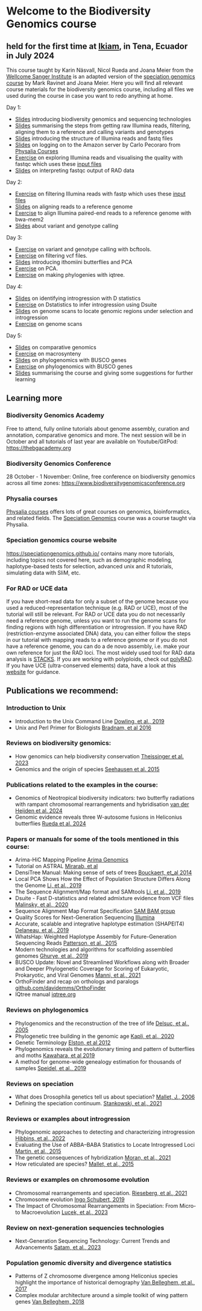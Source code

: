# Welcome to the Biodiversity Genomics course
## held for the first time at [Ikiam](https://www.ikiam.edu.ec), in Tena, Ecuador in July 2024
This course taught by Karin Näsvall, Nicol Rueda and Joana Meier from the [Wellcome Sanger Institute](https://www.sanger.ac.uk/group/meier-group/) is an adapted version of the [speciation genomics course](https://speciationgenomics.github.io/) by Mark Ravinet and Joana Meier. Here you will find all relevant course materials for the biodiversity genomics course, including all files we used during the course in case you want to redo anything at home.

Day 1:
- [Slides](slide_presentations/01_Welcome_BiodiversityGenomics_introduction.pdf) introducing biodiversity genomics and sequencing technologies
- [Slides](slide_presentations/02_Summary_reads-vcf.pdf) summarising the steps from getting raw Illumina reads, filtering, aligning them to a reference and calling variants and genotypes
- [Slides](slide_presentations/03_Raw_sequences_and_quality_control.pdf) introducing the structure of Illumina reads and fastq files
- [Slides](exercises/Connecting_to_the_Amazon_server.pdf) on logging on to the Amazon server by Carlo Pecoraro from [Physalia Courses](https://www.physalia-courses.org)
- [Exercise](exercises/01_RawReadsExploration_fastqc.md) on exploring Illumina reads and visualising the quality with fastqc which uses these [input files](input_files/raw_reads)
- [Slides](slide_presentations/04_fastqc_interpretation.pdf) on interpreting fastqc output of RAD data

Day 2:
- [Exercise](02_fastp_filtering_reads.md) on filtering Illumina reads with fastp which uses these [input files](input_files/raw_reads)
- [Slides](slide_presentations/06_Aligning_reads_to_reference.pdf) on aligning reads to a reference genome
- [Exercise](03_Mapping_to_a_reference_genome.md) to align Illumina paired-end reads to a reference genome with bwa-mem2
- [Slides](slide_presentations/07_Variant_and_genotype_calling.pdf) about variant and genotype calling

Day 3:
- [Exercise](exercises/04_variant_calling.md) on variant and genotype calling with bcftools.
- [Exercise](exercises/05_filtering_variants.md) on filtering vcf files.
- [Slides](slide_presentations/08_Ithomiini_introduction_PCA.pdf) introducing ithomiini butterflies and PCA
- [Exercise](exercises/06_pca.md) on PCA.
- [Exercise](exercises/07_iqtree.md) on making phylogenies with iqtree.

Day 4:
- [Slides](slide_presentations/09_Detecting_hybridisation_Dstats.pdf) on identifying introgression with D statistics
- [Exercise](exercises/08_Dstatistics.md) on Dstatistics to infer introgression using Dsuite
- [Slides](slide_presentations/10_Genome_scans.pdf) on genome scans to locate genomic regions under selection and introgression
- [Exercise](exercises/09_genome_scan.md) on genome scans

Day 5:
- [Slides](slide_presentations/11_Comparative%20genomics.pdf) on comparative genomics
- [Exercise](exercises/Synteny.md) on macrosynteny
- [Slides](slide_presentations/12_Phylogenomics.pdf) on phylogenomics with BUSCO genes
- [Exercise](exercises/11_gene_trees.md) on phylogenomics with BUSCO genes
- [Slides](slide_presentations/13_Course_Summary.pdf) summarising the course and giving some suggestions for further learning

## Learning more
### Biodiversity Genomics Academy
Free to attend, fully online tutorials about genome assembly, curation and annotation, comparative genomics and more. The next session will be in October and all tutorials of last year are available on Youtube/GitPod:
https://thebgacademy.org

### Biodiversity Genomics Conference
28 October - 1 November: Online, free conference on biodiversity genomics across all time zones: 
https://www.biodiversitygenomicsconference.org

### Physalia courses
[Physalia courses](https://www.physalia-courses.org/) offers lots of great courses on genomics, bioinformatics, and related fields. The [Speciation Genomics](https://speciationgenomics.github.io/) course was a course taught via Physalia.

### Speciation genomics course website
https://speciationgenomics.github.io/ contains many more tutorials, including topics not covered here, such as demographic modeling, haplotype-based tests for selection, advanced unix and R tutorials, simulating data with SliM, etc.

### For RAD or UCE data
If you have short-read data for only a subset of the genome because you used a reduced-representation technique (e.g. RAD or UCE), most of the tutorial will still be relevant. For RAD or UCE data you do not necessarily need a reference genome, unless you want to run the genome scans for finding regions with high differentiation or introgression. 
If you have RAD (restriction-enzyme associated DNA) data, you can either follow the steps in our tutorial with mapping reads to a reference genome or if you do not have a reference genome, you can do a de novo assembly, i.e. make your own reference for just the RAD loci. The most widely used tool for RAD data analysis is [STACKS](https://catchenlab.life.illinois.edu/stacks). If you are working with polyploids, check out [polyRAD](https://academic.oup.com/g3journal/article/9/3/663/6026786).
If you have UCE (ultra-conserved elements) data, have a look at this [website](https://www.ultraconserved.org/) for guidance.

##
## Publications we recommend:

### Introduction to Unix
- Introduction to the Unix Command Line [Dowling, et al., 2019](Papers/Introduction_unix_command-may2019.pdf)
- Unix and Perl Primer for Biologists [Bradnam, et al 2016](Unix_Perl.pdf)

### Reviews on biodiversity genomics:
- How genomics can help biodiversity conservation [Theissinger et al. 2023](Papers/Theissinger_et_al-2023_Genomics_Conservation.pdf)
- Genomics and the origin of species [Seehausen et al. 2015](Papers/Seehausen_et_al-15-NatRevGenet.pdf)

### Publications related to the examples in the course:
- Genomics of Neotropical biodiversity indicators: two butterfly radiations with rampant chromosomal rearrangements and hybridisation [van der Heijden et al. 2024](Papers/vanDerHeijden_et_al-2025-Biorxiv.pdf)
- Genomic evidence reveals three W-autosome fusions in Heliconius butterflies [Rueda et al. 2024](Papers/Rueda_et_al-24-PlosGenetics.pdf)

### Papers or manuals for some of the tools mentioned in this course:
- Arima-HiC Mapping Pipeline [Arima Genomics](Papers/Arima_Mapping_UserGuide.pdf)
- Tutorial on ASTRAL [Mirarab, et al](Papers/Species_tree_Astral-tutorial.pdf)
- DensiTree Manual: Making sense of sets of trees [Bouckaert, et_al 2014](Papers/DensiTree_Manual.v2.2.pdf)
- Local PCA Shows How the Effect of Population Structure Differs Along the Genome [Li, et al., 2019](Papers/Li_2019_Local_PCA_Shows_How_the_Effect_of_Population_lostruct.pdf)
- The Sequence Alignment/Map format and SAMtools [Li, et al., 2019](Papers/Li_H_2009_The_Sequence_Alignment_Map_format_and_SAMtools.pdf)
- Dsuite - Fast D-statistics and related admixture evidence from VCF files [Malinsky, et al., 2020](Papers/Malinsky_2020_Dsuite.pdf)
- Sequence Alignment Map Format Specification [SAM BAM group](Papers/Sequence_Alignment_Map_Format_Specification.pdf)
- Quality Scores for Next-Generation Sequencing [Illumina](Papers/technote_Q-Scores.pdf)
- Accurate, scalable and integrative haplotype estimation (SHAPEIT4) [Delaneau, et al., 2019](Papers/Accurate_scalable_and_integrative_haplotype_estimation.pdf)
- WhatsHap: Weighted Haplotype Assembly for Future-Generation Sequencing Reads [Patterson, et al., 2015](Papers/WhatsHap.pdf)
- Modern technologies and algorithms for scaffolding assembled genomes [Ghurye, et al., 2019](Papers/Modern_technologies_and_algorithms_for_scaffolding_assembled_genomes.pdf)
- BUSCO Update: Novel and Streamlined Workflows along with Broader and Deeper Phylogenetic Coverage for Scoring of Eukaryotic, Prokaryotic, and Viral Genomes [Manni, et al., 2021](Papers/BUSCO_Update_Novel_and_Streamlined_Workflows.pdf)
- OrthoFinder and recap on orthologs and paralogs [github.com/davidemms/OrthoFinder](https://github.com/davidemms/OrthoFinder)
- IQtree manual [iqtree.org](http://www.iqtree.org/doc/Home)

### Reviews on phylogenomics
- Phylogenomics and the reconstruction of the tree of life [Delsuc, et al., 2005](Papers/Delsuc_F.etal.2005_PHYLOGENOMICS.pdf)
- Phylogenetic tree building in the genomic age [Kapli, et al., 2020](Papers/Kapli_phylogenomics_in_genomic_era.pdf)
- Genetic Terminology [Elston, et al 2012](Paper/Elston_2012_Genetic_Terminology.pdf)
- Phylogenomics reveals the evolutionary timing and pattern of butterflies and moths [Kawahara, et al 2019](Papers/kawahara_etal-2019_phylogenomic_reveals_evolutionary_timing_pattern_butterflies_and_moths)
- A method for genome-wide genealogy estimation for thousands of samples [Speidel, et al., 2019](Papers/A_method_for_genome_wide_genealogy.pdf)

### Reviews on speciation
- What does Drosophila genetics tell us about speciation? [Mallet, J., 2006](Papers/Mallet,J_2006_speciation.pdf)
- Defining the speciation continuum. [Stankowski, et al., 2021](Papers/Stankowski_etal,2021_Defining_the_speactiation_continuum.pdf)

### Reviews or examples about introgression
- Phylogenomic approaches to detecting and characterizing introgression [Hibbins, et al., 2022](Papers/Hibbins_M._2021._Phylogenomic_approaches_to_detecting_and_characterizing)
- Evaluating the Use of ABBA–BABA Statistics to Locate Introgressed Loci [Martin, et al., 2015](Papers/Martin_etal_2015_Evaluating_Use_ABBA–BABA_Statistics.pdf)
- The genetic consequences of hybridization [Moran, et al., 2021](Papers/The_genomic_consequences_of_hybridization.pdf)
- How reticulated are species? [Mallet, et al., 2015](Mallet_How_reticulated_are_species)

### Reviews or examples on chromosome evolution
- Chromosomal rearrangements and speciation. [Rieseberg, et al., 2021](Papers/Rieseberg,etal.,_2001_Chromosomal_rearrangement_and_speciation.pdf)
- Chromosome evolution [Ingo Schubert, 2019](Papers/Chromosome_evolution.pdf)
- The Impact of Chromosomal Rearrangements in Speciation: From Micro- to Macroevolution [Lucek, et al., 2023](Papers/The_Impact_of_Chromosomal_Rearrangements_Speciation.pdf)

### Review on next-generation sequencies technologies
- Next-Generation Sequencing Technology: Current Trends and Advancements [Satam, et al., 2023](Papers/Satam_et_al_2024_Next_generation_sequencing.pdf)

### Population genomic diversity and divergence statistics
- Patterns of Z chromosome divergence among Heliconius species highlight the importance of historical demography [Van Belleghem, et al., 2017](Van_Belleghem_2018_Patterns_of_z_chromosome.pdf)
- Complex modular architecture around a simple toolkit of wing pattern genes [Van Belleghem, 2018](VanBelleghem_2017_Complex_modular_architecture_around_simple_toolkit_of_wing_pattern_genes.pdf)
